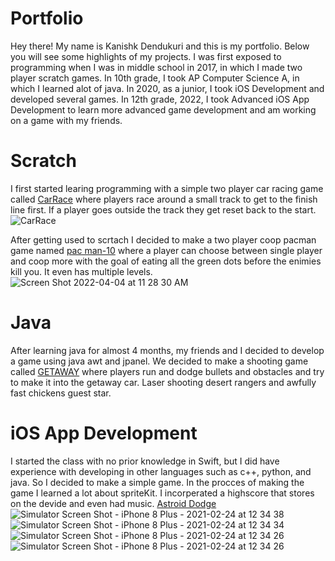 # Portfolio

Hey there! My name is Kanishk Dendukuri and this is my portfolio. Below you will see some highlights of my projects. I was first exposed to programming when I was in middle school in 2017, in which I made two player scratch games. In 10th grade, I took AP Computer Science A, in which I learned alot of java. In 2020, as a junior, I took iOS Development and developed several games. In 12th grade, 2022, I took Advanced iOS App Development to learn more advanced game development and am working on a game with my friends.


# Scratch

I first started learing programming with a simple two player car racing game called [CarRace](https://scratch.mit.edu/projects/163303345/) where players race around a small track to get to the finish line first. If a player goes outside the track they get reset back to the start. 
![CarRace](https://user-images.githubusercontent.com/65775557/161588718-9a4a12f1-402b-458b-a553-81c672e196e4.png)

After getting used to scrtach I decided to make a two player coop pacman game named [pac man-10](https://scratch.mit.edu/projects/164566851/) where a player can choose between single player and coop more with the goal of eating all the green dots before the enimies kill you. It even has multiple levels. 
![Screen Shot 2022-04-04 at 11 28 30 AM](https://user-images.githubusercontent.com/65775557/161589517-4d59b96a-d5c9-4692-b072-8a9967402085.png)


# Java

After learning java for almost 4 months, my friends and I decided to develop a game using java awt and jpanel. We decided to make a shooting game called [GETAWAY](https://github.com/EPHS-Java-2020/final-post-ap-project-2020-team-mario/) where players run and dodge bullets and obstacles and try to make it into the getaway car. Laser shooting desert rangers and awfully fast chickens guest star.



# iOS App Development

I started the class with no prior knowledge in Swift, but I did have experience with developing in other languages such as c++, python, and java. So I decided to make a simple game. In the procces of making the game I learned a lot about spriteKit. I incorperated a highscore that stores on the devide and even had music. [Astroid Dodge](https://github.com/kanthecalc/SpaceKan)
![Simulator Screen Shot - iPhone 8 Plus - 2021-02-24 at 12 34 38](https://user-images.githubusercontent.com/65775557/161875524-208fd4b7-4965-4f86-b63f-d1aa87c3a2a6.png)
![Simulator Screen Shot - iPhone 8 Plus - 2021-02-24 at 12 34 34](https://user-images.githubusercontent.com/65775557/161875503-7c3cd04e-8e8e-41d3-a988-83b5f3ea93aa.png)
![Simulator Screen Shot - iPhone 8 Plus - 2021-02-24 at 12 34 26](https://user-images.githubusercontent.com/65775557/161875521-ac2adda3-e57e-48da-92fd-a767d9eb599e.png)
![Simulator Screen Shot - iPhone 8 Plus - 2021-02-24 at 12 34 26](https://user-images.githubusercontent.com/65775557/161876436-96e1c1f8-a74b-4a44-8772-8ee740dca0e9.png)

